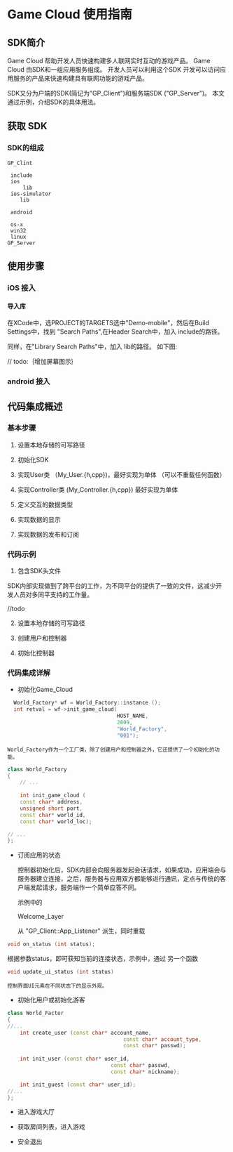 # Game Cloud 使用指南
## SDK简介

Game Cloud 帮助开发人员快速构建多人联网实时互动的游戏产品。
Game Cloud 由SDK和一组应用服务组成。 开发人员可以利用这个SDK
开发可以访问应用服务的产品来快速构建具有联网功能的游戏产品。

SDK又分为户端的SDK(简记为"GP_Client")和服务端SDK ("GP_Server")。
本文通过示例，介绍SDK的具体用法。

## 获取 SDK

### SDK的组成
~~~~~~
GP_Clint

 include
 ios
	 lib
 ios-simulator
    lib

 android
	
 os-x
 win32
 linux
GP_Server
~~~~~~
## 使用步骤


### iOS 接入

#### 导入库

在XCode中，选PROJECT的TARGETS选中"Demo-mobile"，然后在Build Settings中，找到
"Search Paths",在Header Search中，加入 include的路径。

同样，在"Library Search Paths"中，加入 lib的路径。
如下图:

// todo:｛增加屏幕图示｝
### android 接入




## 代码集成概述

### 基本步骤


1. 设置本地存储的可写路径

2. 初始化SDK

3. 实现User类 （My_User.{h,cpp})，最好实现为单体
（可以不重载任何函数）


4. 实现Controller类 (My_Controller.{h,cpp}) 最好实现为单体
   
5. 定义交互的数据类型

6. 实现数据的显示

5. 实现数据的发布和订阅


###  代码示例
1. 包含SDK头文件

SDK内部实现做到了跨平台的工作，为不同平台的提供了一致的文件，这减少开发人员对多同平支持的工作量。

//todo

2. 设置本地存储的可写路径


3. 创建用户和控制器

4. 初始化控制器


### 代码集成详解


*  初始化Game_Cloud

``` cpp
  World_Factory* wf = World_Factory::instance ();
  int retval = wf->init_game_cloud(
                                   HOST_NAME,
                                   2809,
                                   "World_Factory",
                                   "001");
```
	World_Factory作为一个工厂类，除了创建用户和控制器之外，它还提供了一个初始化的功能。

``` cpp
class World_Factory
{
	// ...
	
	int init_game_cloud (
	const char* address,
	unsigned short port,
	const char* world_id,
	const char* world_loc);

// ...
};

```

*  订阅应用的状态

	控制器初始化后，SDK内部会向服务器发起会话请求，如果成功，应用端会与服务器建立连接，之后，服务器与应用双方都能够进行通讯，定点与传统的客户端发起请求，服务端作一个简单应答不同。

	示例中的

	Welcome_Layer

	从 "GP_Client::App_Listener"
	派生，同时重载
``` cpp
void on_status (int status);
```

根据参数status，即可获知当前的连接状态，示例中，通过 另一个函数
``` cpp
void update_ui_status (int status)
```
	控制界面UI元素在不同状态下的显示外观。


* 初始化用户或初始化游客

``` cpp
class World_Factor
{
//...
	int create_user (const char* account_name,
									 const char* account_type,
									 const char* passwd);
									 
	int init_user (const char* user_id,
								 const char* passwd,
								 const char* nickname);

    int init_guest (const char* user_id);
//...
};

```
* 进入游戏大厅


* 获取房间列表，进入游戏

* 安全退出





